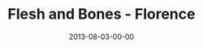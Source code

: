 ---
layout: message
category: message
series: "God Is ____"
title: "Flesh and Bones - Florence"
date: 2013-08-03-00-00
message_id: 804
sc-permalink-url: "http://soundcloud.com/crdschurch/flesh-and-bone-florence"
audio: "http://s3.amazonaws.com/crossroads-media/messages/audio/god_is_04_fl.mp3"
audio-duration: "39:11"
description: "Terry Phillips talks about how Jesus is God in flesh and bone."
video: "http://s3.amazonaws.com/crossroads-media/messages/video/god_is_04_fl.mp4"
video-duration: "39:16"
yt-video-id: "7uRFGWnUrhI"
video-image: "http://s3.amazonaws.com/crossroads-media/images/god_is_04_still_fl.jpg"
tag: 
 - florence
 - crossroads-church
 - god-is
 - terry-phillips
explicit: false
---
